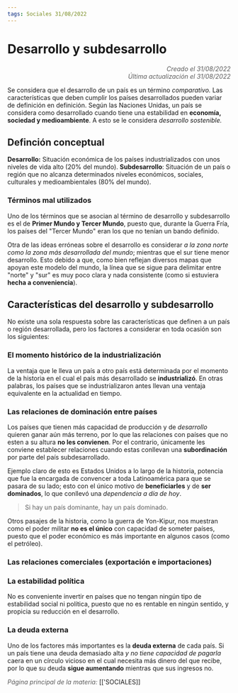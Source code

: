 ```yaml
---
tags: Sociales 31/08/2022
---
```


# Desarrollo y subdesarrollo
<div style="text-align: right; opacity: 0.7; font-style: italic;">Creado el 31/08/2022</div>
<div style="text-align: right; opacity: 0.7; font-style: italic;">Última actualización el 31/08/2022</div>

Se considera que el desarrollo de un país es un término *comparativo.*
Las características que deben cumplir los países desarrollados pueden variar de definición en definición. Según las Naciones Unidas, un país se considera como desarrollado cuando tiene una estabilidad en **economía, sociedad y medioambiente**. A esto se le considera *desarrollo sostenible.*

## Definción conceptual
**Desarrollo:** Situación económica de los países industrializados con unos niveles de vida alto (20% del mundo).
**Subdesarrollo**: Situación de un país o región que no alcanza determinados niveles económicos, sociales, culturales y medioambientales (80% del mundo).

### Términos mal utilizados

Uno de los términos que se asocian al término de desarrollo y subdesarrollo es el de **Primer Mundo y Tercer Mundo**, puesto que, durante la Guerra Fría, los países del "Tercer Mundo" eran los que no tenían un bando definido.

Otra de las ideas erróneas sobre el desarrollo es considerar *a la zona norte como la zona más desarrollada del mundo*; mientras que el sur tiene menor desarrollo. Esto debido a que, como bien reflejan diversos mapas que apoyan este modelo del mundo, la línea que se sigue para delimitar entre "norte" y "sur" es muy poco clara y nada consistente (como si estuviera **hecha a conveniencia**).

## Características del desarrollo y subdesarrollo

No existe una sola respuesta sobre las características que definen a un país o región desarrollada, pero los factores a considerar en toda ocasión son los siguientes:

### El momento histórico de la industrialización
La ventaja que le lleva un país a otro país está determinada por el momento de la historia en el cual el país más desarrollado se **industrializó**. En otras palabras, los países que se industrializaron antes llevan una ventaja equivalente en la actualidad en tiempo.

### Las relaciones de dominación entre países
Los países que tienen más capacidad de producción y de *desarrollo* quieren ganar aún más terreno, por lo que las relaciones con países que no esten a su altura **no les convienen**. Por el contrario, únicamente les conviene establecer relaciones cuando estas conllevan una **subordinación** por parte del país subdesarrollado.

Ejemplo claro de esto es Estados Unidos a lo largo de la historia, potencia que fue la encargada de convencer a toda Latinoamérica para que se pasara de su lado; esto con el único motivo de **beneficiarles** y de **ser dominados**, lo que conllevó una *dependencia a día de hoy*.

> Si hay un país dominante, hay un país dominado.

Otros pasajes de la historia, como la guerra de Yon-Kipur, nos muestran como el poder militar **no es el único** con capacidad de someter países, puesto que el poder económico es más importante en algunos casos (como el petróleo).

### Las relaciones comerciales (exportación e importaciones)

### La estabilidad política
No es conveniente invertir en países que no tengan ningún tipo de estabilidad social ni política, puesto que no es rentable en ningún sentido, y propicia su reducción en el desarrollo.

### La deuda externa
Uno de los factores más importantes es la **deuda externa** de cada país. Si un país tiene una deuda demasiado alta *y no tiene capacidad de pagarla* caera en un círculo vicioso en el cual necesita más dinero del que recibe, por lo que su deuda **sigue aumentando** mientras que sus ingresos no.

<span style="opacity: 0.7; font-style: italic;">Página principal de la materia:</span> [['SOCIALES]]